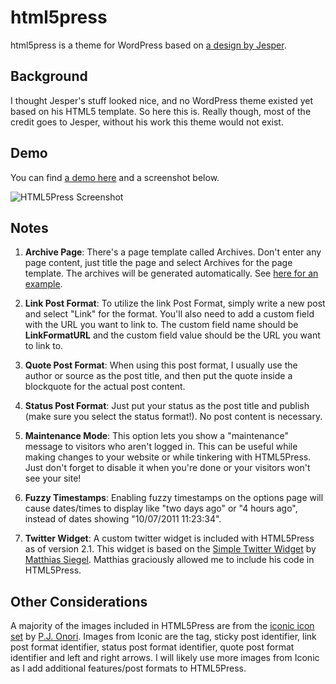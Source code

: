 html5press
==================
html5press is a theme for WordPress based on [a design by Jesper](http://jayj.dk/2009/a-free-html5-and-css3-theme/ "Original work").


Background
-----------------------------
I thought Jesper's stuff looked nice, and no WordPress theme existed yet based on his HTML5 template. So here this is. Really though, most of the credit goes to Jesper, without his work this theme would not exist.


Demo
-----------------------------
You can find [a demo here](http://html5press.com/ "HTML5Press Demo") and a screenshot below.

![HTML5Press Screenshot](https://github.com/tlongren/html5press/raw/master/screenshot.png "HTML5Press Screenshot")


Notes
-----------------------------
1. __Archive Page__: There's a page template called Archives. Don't enter any page content, just title the page and select Archives for the page template. The archives will be generated automatically. See [here for an example](http://html5press.com/archives/ "HTML5Press Archives Demo").

2. __Link Post Format__: To utilize the link Post Format, simply write a new post and select "Link" for the format. You'll also need to add a custom field with the URL you want to link to. The custom field name should be __LinkFormatURL__ and the custom field value should be the URL you want to link to.

3. __Quote Post Format__: When using this post format, I usually use the author or source as the post title, and then put the quote inside a blockquote for the actual post content.

4. __Status Post Format__: Just put your status as the post title and publish (make sure you select the status format!). No post content is necessary.

5. __Maintenance Mode__: This option lets you show a "maintenance" message to visitors who aren't logged in. This can be useful while making changes to your website or while tinkering with HTML5Press. Just don't forget to disable it when you're done or your visitors won't see your site!

6. __Fuzzy Timestamps__: Enabling fuzzy timestamps on the options page will cause dates/times to display like "two days ago" or "4 hours ago", instead of dates showing "10/07/2011 11:23:34".

7. __Twitter Widget__: A custom twitter widget is included with HTML5Press as of version 2.1. This widget is based on the [Simple Twitter Widget](https://github.com/matthiassiegel/Simple-Twitter-Widget "Simple Twitter Widget") by [Matthias Siegel](http://chipsandtv.com "Matthias Siegel Home Page"). Matthias graciously allowed me to include his code in HTML5Press.


Other Considerations
-----------------------------
A majority of the images included in HTML5Press are from the [iconic icon set](http://somerandomdude.com/projects/iconic/ "Iconic Icons!") by [P.J. Onori](http://somerandomdude.com/ "Some Random Dude"). Images from Iconic are the tag, sticky post identifier, link post format identifier, status post format identifier, quote post format identifier and left and right arrows. I will likely use more images from Iconic as I add additional features/post formats to HTML5Press.